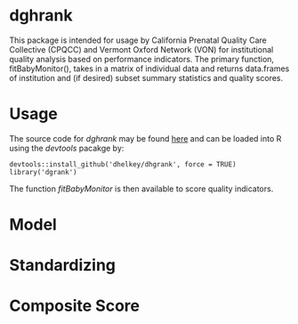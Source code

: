 # dghrank

This package is intended for usage by California Prenatal Quality Care Collective (CPQCC) and Vermont Oxford Network (VON) for institutional quality analysis based on performance indicators. The primary function, fitBabyMonitor(), takes in a matrix of individual data and returns data.frames of institution and (if desired) subset summary statistics and quality scores.



# Usage

The source code for *dghrank* may be found [here](https://github.com/dhelkey/dghrank) and can be loaded into R using the *devtools* pacakge by:

```
devtools::install_github('dhelkey/dhgrank', force = TRUE)
library('dgrank')
```

The function *fitBabyMonitor* is then available to score quality indicators.


# Model





# Standardizing



# Composite Score








